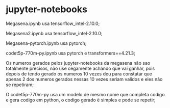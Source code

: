# jupyter-notebooks

Megasena.ipynb usa tensorflow_intel-2.10.0;

Megasena2.ipynb usa tensorflow_intel-2.10.0;

Megasena-pytorch.ipynb usa pytorch;

codet5p-770m-py.ipynb usa pytorch e transformers==4.21.3;





Os numeros gerados pelos jupyter-notebooks da megasena não sao totalmente precisos, não use cegamente achando que vai ganhar, pois depois de tendo gerado os numeros 10 vezes deu para constatar que apenas 2 dos numeros gerados nessas 10 vezes seriam validos e eles não se repetiram;

O codet5p-770m-py usa um modelo de mesmo nome que completa codigo e gera codigo em python, o codigo gerado è simples e pode se repetir;
